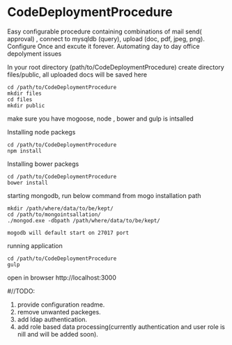 # CodeDeploymentProcedure
Easy configurable procedure containing combinations of mail send( approval) , connect to mysqldb (query), upload (doc, pdf, jpeg, png). Configure Once and excute it forever. Automating day to day office depolyment issues 

In your root directory (path/to/CodeDeploymentProcedure) create directory files/public, all uploaded docs will be saved here 
```
cd /path/to/CodeDeploymentProcedure
mkdir files
cd files
mkdir public
```

make sure you have mogoose, node , bower and gulp is intsalled 

Installing node packegs 
```
cd /path/to/CodeDeploymentProcedure
npm install
```

Installing bower packegs 
```
cd /path/to/CodeDeploymentProcedure
bower install
```
starting mongodb, run below command from mogo installation path 
```
mkdir /path/where/data/to/be/kept/
cd /path/to/mongointsallation/
./mongod.exe -dbpath /path/where/data/to/be/kept/

mogodb will default start on 27017 port 
```
running application
```
cd /path/to/CodeDeploymentProcedure
gulp
```
open in browser 
http://localhost:3000

#//TODO:
1. provide configuration readme.
2. remove unwanted packeges.
3. add ldap authentication.
4. add role based data processing(currently authentication and user role is nill and will be added soon).

